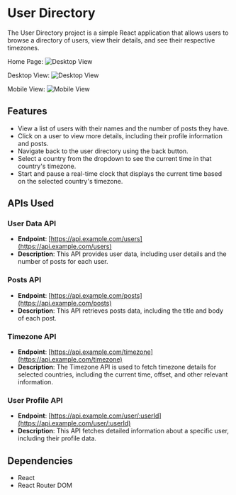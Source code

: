 # User Directory

The User Directory project is a simple React application that allows users to browse a directory of users, view their details, and see their respective timezones.

Home Page:
![Desktop View](https://raw.githubusercontent.com/gauravmittal54/user-directory/main/assets/desktop-view.png)

Desktop View:
![Desktop View](https://raw.githubusercontent.com/gauravmittal54/user-directory/main/assets/desktop-view.png)

Mobile View:
![Mobile View](https://raw.githubusercontent.com/gauravmittal54/user-directory/main/assets/mobile-view.png)




## Features
- View a list of users with their names and the number of posts they have.
- Click on a user to view more details, including their profile information and posts.
- Navigate back to the user directory using the back button.
- Select a country from the dropdown to see the current time in that country's timezone.
- Start and pause a real-time clock that displays the current time based on the selected country's timezone.

## APIs Used

### User Data API

- **Endpoint**: [https://api.example.com/users](https://api.example.com/users)
- **Description**: This API provides user data, including user details and the number of posts for each user.

### Posts API

- **Endpoint**: [https://api.example.com/posts](https://api.example.com/posts)
- **Description**: This API retrieves posts data, including the title and body of each post.

### Timezone API

- **Endpoint**: [https://api.example.com/timezone](https://api.example.com/timezone)
- **Description**: The Timezone API is used to fetch timezone details for selected countries, including the current time, offset, and other relevant information.

### User Profile API

- **Endpoint**: [https://api.example.com/user/:userId](https://api.example.com/user/:userId)
- **Description**: This API fetches detailed information about a specific user, including their profile data.


## Dependencies
- React
- React Router DOM
